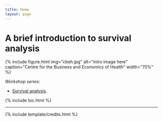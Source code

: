 ```yaml
---
title: Home
layout: page
---
```


# A brief introduction to survival analysis 

{% include figure.html img="cbeh.jpg" alt="intro image here" caption="Centre for the Business and Economics of Health" width="75%" %}

*Workshop series:*

- [Survival analysis](https://github.com/rexaamiri/cbeh).

{% include toc.html %}

------

{% include template/credits.html %}
